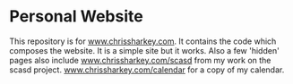 # Personal Website

This repository is for www.chrissharkey.com. It contains the code which composes the website. It is a simple site but it works. Also a few 'hidden' pages also include www.chrissharkey.com/scasd from my work on the scasd project. www.chrissharkey.com/calendar for a copy of my calendar. 
